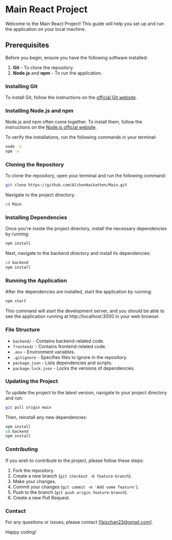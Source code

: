 # Main React Project

Welcome to the Main React Project! This guide will help you set up and run the application on your local machine.

## Prerequisites

Before you begin, ensure you have the following software installed:

1. **Git** - To clone the repository.
2. **Node.js** and **npm** - To run the application.

### Installing Git

To install Git, follow the instructions on the [official Git website](https://git-scm.com/book/en/v2/Getting-Started-Installing-Git).

### Installing Node.js and npm

Node.js and npm often come together. To install them, follow the instructions on the [Node.js official website](https://nodejs.org/).

To verify the installations, run the following commands in your terminal:
```bash
node -v
npm -v
```
### Cloning the Repository
To clone the repository, open your terminal and run the following command:

```bash
git clone https://github.com/AlchonHackathon/Main.git
```
Navigate to the project directory:

```bash
cd Main
```
### Installing Dependencies
Once you're inside the project directory, install the necessary dependencies by running:

```bash
npm install
```
Next, navigate to the backend directory and install its dependencies:

```bash
cd backend
npm install
```
### Running the Application
After the dependencies are installed, start the application by running:

```bash
npm start
```
This command will start the development server, and you should be able to see the application running at http://localhost:3000 in your web browser.

### File Structure

- `backend/` - Contains backend-related code.
- `frontend/` - Contains frontend-related code.
- `.env` - Environment variables.
- `.gitignore` - Specifies files to ignore in the repository.
- `package.json` - Lists dependencies and scripts.
- `package-lock.json` - Locks the versions of dependencies.

### Updating the Project

To update the project to the latest version, navigate to your project directory and run:
```bash
git pull origin main
```

Then, reinstall any new dependencies:

```bash
npm install
cd backend
npm install
```

### Contributing

If you wish to contribute to the project, please follow these steps:

1. Fork the repository.
2. Create a new branch (`git checkout -b feature-branch`).
3. Make your changes.
4. Commit your changes (`git commit -m 'Add some feature'`).
5. Push to the branch (`git push origin feature-branch`).
6. Create a new Pull Request.

### Contact

For any questions or issues, please contact [faizchan23@gmail.com].

Happy coding!
